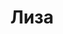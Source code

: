 ---
title: "Лиза"
description: "Я игривая и нежная, страстная и находчивая, при этом довольно эффектная, что помогает мне привлекать внимание мужчин. Поэтому решила предложить услуги элитного эскорта. Я хочу знакомиться с интересными мужчинами, люблю активный отдых, спорт и эксперименты во времяпровождении. Имею высшее образование, училась в школе искусств и люблю танцевать, поэтому мы гарантированно проведем время во всестороннем общении.    

Я элитная девушка эскорт, которая подарит яркие моменты в отеле, ресторане, клубе или в любом месте отдыха, выбранного для встречи. Обращаясь к менеджеру агентства, чтобы заказать эскорт-сопровождение. "
Price: "От 1000$"
height: "169"
weight: "55"
age: "21"
folder: lisa
mainImage: 1.webp
images:
  - 2.webp
  - 3.webp
---